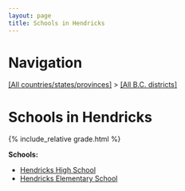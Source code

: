 ```yaml
---
layout: page
title: Schools in Hendricks
---
```

# Navigation

[[All countries/states/provinces]](../..) > [[All B.C. districts]](..)

# Schools in Hendricks

{% include_relative grade.html %}

**Schools:**

- [Hendricks High School](Hendricks_High_School.md)
- [Hendricks Elementary School](Hendricks_Elementary_School.md)
